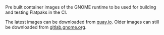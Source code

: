 Pre built container images of the GNOME runtime to be used for building and testing Flatpaks in the CI.

The latest images can be downloaded from [quay.io](https://quay.io/repository/gnome_infrastructure/gnome-runtime-images?tab=tags&tag=latest). Older images can still be downloaded from [gitlab.gnome.org](https://gitlab.gnome.org/GNOME/gnome-runtime-images/container_registry).
